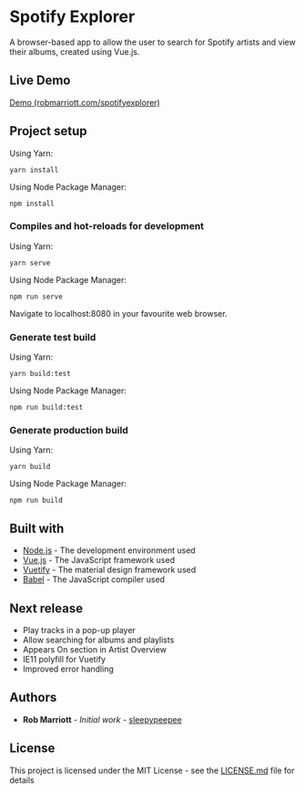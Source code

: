 # Spotify Explorer

A browser-based app to allow the user to search for Spotify artists and view their albums, created using Vue.js.

## Live Demo

[Demo (robmarriott.com/spotifyexplorer)](http://www.robmarriott.com/spotifyexplorer)

## Project setup

Using Yarn:
```
yarn install
```
Using Node Package Manager:
```
npm install
```

### Compiles and hot-reloads for development

Using Yarn:
```
yarn serve
```
Using Node Package Manager:
```
npm run serve
```
Navigate to localhost:8080 in your favourite web browser.

### Generate test build

Using Yarn:
```
yarn build:test
```
Using Node Package Manager:
```
npm run build:test
```

### Generate production build

Using Yarn:
```
yarn build
```
Using Node Package Manager:
```
npm run build
```

## Built with

* [Node.js](https://nodejs.org) - The development environment used
* [Vue.js](https://vuejs.org) - The JavaScript framework used
* [Vuetify](https://vuetifyjs.com/en/) - The material design framework used
* [Babel](https://babeljs.io) - The JavaScript compiler used

## Next release

* Play tracks in a pop-up player
* Allow searching for albums and playlists
* Appears On section in Artist Overview
* IE11 polyfill for Vuetify
* Improved error handling

## Authors

* **Rob Marriott** - *Initial work* - [sleepypeepee](https://github.com/sleepypeepee)

## License

This project is licensed under the MIT License - see the [LICENSE.md](LICENSE.md) file for details